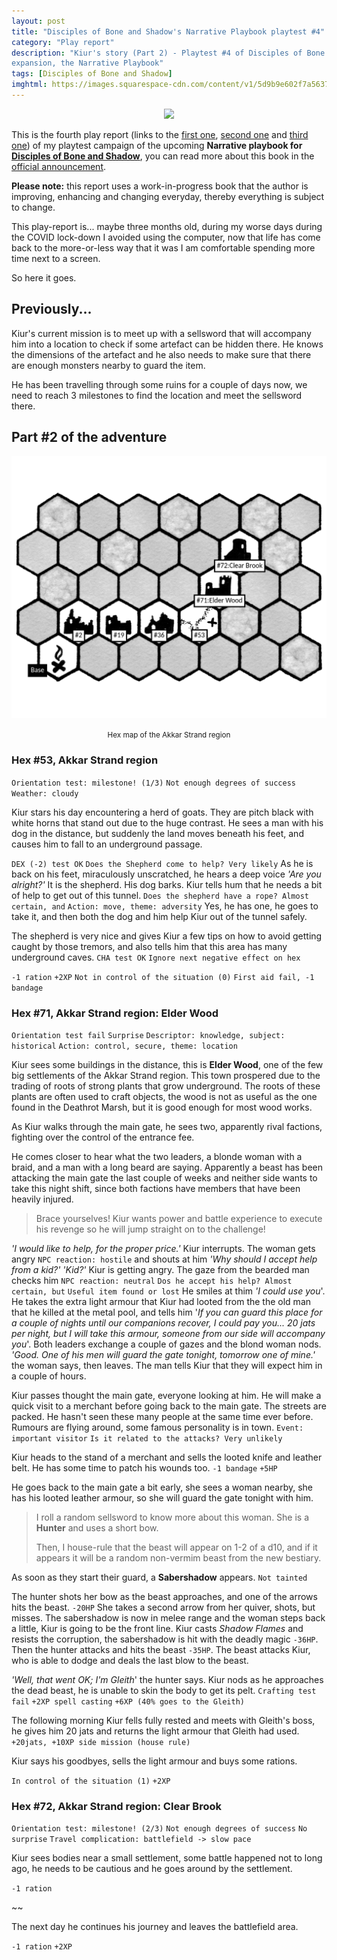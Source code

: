 ```yaml
---
layout: post
title: "Disciples of Bone and Shadow's Narrative Playbook playtest #4"
category: "Play report"
description: "Kiur's story (Part 2) - Playtest #4 of Disciples of Bone and Shadow's
expansion, the Narrative Playbook"
tags: [Disciples of Bone and Shadow]
imghtml: https://images.squarespace-cdn.com/content/v1/5d9b9e602f7a5637cf2b6c41/1585678108519-CBRGYYCRJZ2V9G0HYDTI/ke17ZwdGBToddI8pDm48kFBffkseagYn7mI_lqGhucB7gQa3H78H3Y0txjaiv_0fDoOvxcdMmMKkDsyUqMSsMWxHk725yiiHCCLfrh8O1z5QPOohDIaIeljMHgDF5CVlOqpeNLcJ80NK65_fV7S1Ua0lhRhdc7zM0rdkFZwl4rm_EydcEib8z0GPZ_xcr7vEj98zSYky2TCTwUpJT7udpA/image-asset.jpeg?format=750w
---
```


<p align="center"><img src="https://images.squarespace-cdn.com/content/v1/5d9b9e602f7a5637cf2b6c41/1585678108519-CBRGYYCRJZ2V9G0HYDTI/ke17ZwdGBToddI8pDm48kFBffkseagYn7mI_lqGhucB7gQa3H78H3Y0txjaiv_0fDoOvxcdMmMKkDsyUqMSsMWxHk725yiiHCCLfrh8O1z5QPOohDIaIeljMHgDF5CVlOqpeNLcJ80NK65_fV7S1Ua0lhRhdc7zM0rdkFZwl4rm_EydcEib8z0GPZ_xcr7vEj98zSYky2TCTwUpJT7udpA/image-asset.jpeg?format=750w"></p>


This is the fourth play report (links to the [first
one]({{site.baseurl}}/2020/04/13/play-report-disciples-of-bone-and-shadow-playtest-1/), [second
one]({{site.baseurl}}/2020/04/16/play-report-disciples-of-bone-and-shadow-playtest-2/)
and [third
one]({{site.baseurl}}/2020/04/21/play-report-disciples-of-bone-and-shadow-playtest-3/))
of my playtest campaign of the upcoming **Narrative playbook for [Disciples of
Bone and Shadow](https://blackoathgames.com/disciples-of-bone-shadow)**, you 
can read more about this book in the [official
announcement](https://blackoathgames.com/news).

**Please note:** this report uses a work-in-progress book that the author is
improving, enhancing and changing everyday, thereby everything is subject to
change.

This play-report is... maybe three months old, during my worse days
during the COVID lock-down I avoided using the computer, now that life has come
back to the more-or-less way that it was I am comfortable spending more time
next to a screen.

So here it goes.

## Previously...

Kiur's current mission is to meet up with a sellsword that will accompany him
into a location to check if some artefact can be hidden there. He knows the
dimensions of the artefact and he also needs to make sure that there are enough
monsters nearby to guard the item.

He has been travelling through some ruins for a couple of days now, we need to
reach 3 milestones to find the location and meet the sellsword there.

## Part #2 of the adventure

![](https://raw.githubusercontent.com/eeriespace/public-images/master/20200713-play-report-disciples-narrative-playook-playtest-4/narrative-playbook-playtest-4.png)
<p align="center"><small>Hex map of the Akkar Strand region</small></p>

### Hex #53, Akkar Strand region

``Orientation test: milestone! (1/3)`` ``Not enough degrees of success``
``Weather: cloudy``

Kiur stars his day encountering a herd of goats. They are pitch black with
white horns that stand out due to the huge contrast. He sees a man with his
dog in the distance, but suddenly the land moves beneath his feet, and causes
him to fall to an underground passage.

``DEX (-2) test OK``  ``Does the Shepherd come to help? Very likely``
As he is back on his feet, miraculously unscratched, he hears a deep voice
*'Are you alright?'* It is the shepherd. His dog barks. Kiur tells hum that he
needs a bit of help to get out of this tunnel. ``Does the shepherd have a rope?
Almost certain, and`` ``Action: move, theme: adversity`` Yes, he has
one, he goes to take it, and then both the dog and him help Kiur out of the
tunnel safely. 

The shepherd is very nice and gives Kiur a few tips on how to avoid getting
caught by those tremors, and also tells him that this area has many underground
caves. ``CHA test OK`` ``Ignore next negative effect on hex``

``-1 ration`` ``+2XP`` ``Not in control of the situation (0)`` 
``First aid fail, -1 bandage``

### Hex #71, Akkar Strand region: Elder Wood

``Orientation test fail`` ``Surprise`` ``Descriptor: knowledge, subject:
historical`` ``Action: control, secure, theme: location``

Kiur sees some buildings in the distance, this is **Elder Wood**, one of the
few big settlements of the Akkar Strand region. This town prospered due to the
trading of roots of strong plants that grow underground. The roots of these
plants are often used to craft objects, the wood is not as useful as the one
found in the Deathrot Marsh, but it is good enough for most wood works.

As Kiur walks through the main gate, he sees two, apparently rival factions,
fighting over the control of the entrance fee.

He comes closer to hear what the two leaders, a blonde woman with a braid, and
a man with a long beard are saying. Apparently a beast has been attacking the
main gate the last couple of weeks and neither side wants to take this night
shift, since both factions have members that have been heavily injured.

> Brace yourselves! Kiur wants power and battle experience to execute his
> revenge so he will jump straight on to the challenge!

*'I would like to help, for the proper price.'* Kiur interrupts. The woman gets
angry ``NPC reaction: hostile`` and shouts at him *'Why should I accept help
from a kid?'* *'Kid?'* Kiur is getting angry. The gaze from the bearded man
checks him ``NPC reaction: neutral``  ``Dos he accept his help? Almost certain,
but`` ``Useful item found or lost`` He smiles at thim *'I could use you*'.
He takes the extra light armour that Kiur had looted from the the old man that
he killed at the metal pool, and tells him '*If you can guard this place for a
couple of nights until our companions recover, I could pay you... 20 jats per
night, but I will take this armour, someone from our side will accompany you*'. 
Both leaders exchange a couple of gazes and the blond woman nods. *'Good. One
of his men will guard the gate tonight, tomorrow one of mine.'* the woman says,
then leaves. The man tells Kiur that they will expect him in a couple of hours.

Kiur passes thought the main gate, everyone looking at him. He will make a
quick visit to a merchant before going back to the main gate. The streets are
packed. He hasn't seen these many people at the same time ever before. Rumours
are flying around, some famous personality is in town. ``Event: important
visitor`` ``Is it related to the attacks? Very unlikely``

Kiur heads to the stand of a merchant and sells the looted knife and leather
belt. He has some time to patch his wounds too. ``-1 bandage`` ``+5HP``

He goes back to the main gate a bit early, she sees a woman nearby, she has
his looted leather armour, so she will guard the gate tonight with him.

> I roll a random sellsword to know more about this woman. She is a **Hunter**
> and uses a short bow.
>
> Then, I house-rule that the beast will appear on 1-2 of a d10, and if it
> appears it will be a random non-vermim beast from the new bestiary.

As soon as they start their guard, a **Sabershadow** appears. ``Not tainted``

The hunter shots her bow as the beast approaches, and one of the arrows hits
the beast. ``-20HP`` She takes a second arrow from her quiver, shots, but
misses. The sabershadow is now in melee range and the woman steps back a
little, Kiur is going to be the front line. Kiur casts *Shadow Flames* and
resists the corruption, the sabershadow is hit with the deadly magic
``-36HP``. Then the hunter attacks and hits the beast ``-35HP``. The beast
attacks Kiur, who is able to dodge and deals the last blow to the beast.

*'Well, that went OK; I'm Gleith*' the hunter says. Kiur nods as he approaches
the dead beast, he is unable to skin the body to get its pelt. ``Crafting test
fail`` ``+2XP spell casting`` ``+6XP (40% goes to the Gleith)``

The following morning Kiur fells fully rested and meets with Gleith's boss, he
gives him 20 jats and returns the light armour that Gleith had used. ``+20jats,
+10XP side mission (house rule)``

Kiur says his goodbyes, sells the light armour and buys some rations.

``In control of the situation (1)`` ``+2XP``

### Hex #72, Akkar Strand region: Clear Brook

``Orientation test: milestone! (2/3)`` ``Not enough degrees of success`` ``No
surprise`` ``Travel complication: battlefield -> slow pace``

Kiur sees bodies near a small settlement, some battle happened not to long ago,
he needs to be cautious and he goes around by the settlement.

``-1 ration``

~~

The next day he continues his journey and leaves the battlefield area.

``-1 ration`` ``+2XP``
